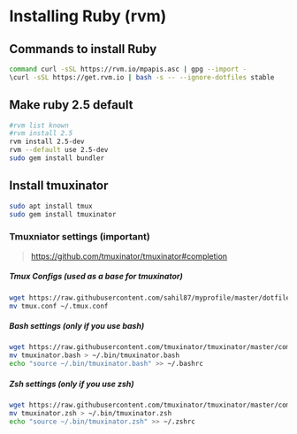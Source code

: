 # Installing Ruby (rvm)

## Commands to install Ruby

```sh
command curl -sSL https://rvm.io/mpapis.asc | gpg --import -
\curl -sSL https://get.rvm.io | bash -s -- --ignore-dotfiles stable
```

## Make ruby 2.5 default

```sh
#rvm list known
#rvm install 2.5
rvm install 2.5-dev
rvm --default use 2.5-dev
sudo gem install bundler
```

## Install tmuxinator

```sh
sudo apt install tmux
sudo gem install tmuxinator
```

### Tmuxniator settings (important)

> https://github.com/tmuxinator/tmuxinator#completion 

##### Tmux Configs (used as a base for tmuxinator)

```sh 
wget https://raw.githubusercontent.com/sahil87/myprofile/master/dotfiles/tmux.conf
mv tmux.conf ~/.tmux.conf
```

##### Bash settings (only if you use bash)

```sh
wget https://raw.githubusercontent.com/tmuxinator/tmuxinator/master/completion/tmuxinator.bash
mv tmuxinator.bash > ~/.bin/tmuxinator.bash
echo "source ~/.bin/tmuxinator.bash" >> ~/.bashrc
```

##### Zsh settings (only if you use zsh)

```sh
wget https://raw.githubusercontent.com/tmuxinator/tmuxinator/master/completion/tmuxinator.zsh
mv tmuxinator.zsh > ~/.bin/tmuxinator.zsh
echo "source ~/.bin/tmuxinator.zsh" >> ~/.zshrc
```
